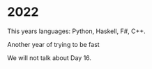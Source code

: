 # 2022

This years languages: Python, Haskell, F#, C++.

Another year of trying to be fast

We will not talk about Day 16.
